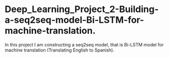 # Deep_Learning_Project_2-Building-a-seq2seq-model-Bi-LSTM-for-machine-translation.

In this project I am constructing a seq2seq model, that is Bi-LSTM model for machine translation (Translating English to Spanish).
